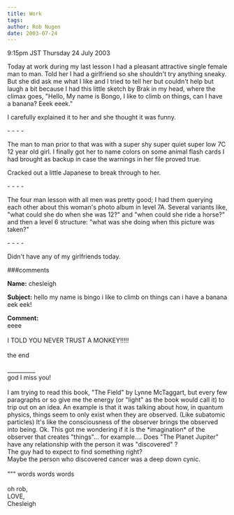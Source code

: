 ```yaml
---
title: Work
tags: 
author: Rob Nugen
date: 2003-07-24
---
```


<p class=date>9:15pm JST Thursday 24 July 2003</p>

<p>Today at work during my last lesson I had a pleasant attractive
single female man to man.  Told her I had a girlfriend so she
shouldn't try anything sneaky.  But she did ask me what I like and I
tried to tell her but couldn't help but laugh a bit because I had this
little sketch by Brak in my head, where the climax goes, "Hello, My
name is Bongo, I like to climb on things, can I have a banana?  Eeek
eeek."</p>

<p>I carefully explained it to her and she thought it was funny.</p>

<p>- - - -</p>

<p>The man to man prior to that was with a super shy super quiet super
low 7C 12 year old girl.  I finally got her to name colors on some
animal flash cards I had brought as backup in case the warnings in her
file proved true.</p>

<p>Cracked out a little Japanese to break through to her.</p>

<p>- - - -</p>

<p>The four man lesson with all men was pretty good; I had them
querying each other about this woman's photo album in level 7A.
Several variants like, "what could she do when she was 12?" and "when
could she ride a horse?" and then a level 6 structure: "what was she
doing when this picture was taken?"</p>

<p>- - - -</p>

<p>Didn't have any of my girlfriends today.</p>


###comments

<p><b>Name:</b> chesleigh

<p><b>Subject:</b> hello my name is bingo i like to climb on things can i have a banana eek eek!

<p><b>Comment:</b>
<br>eeee<br>
<br>
I TOLD YOU NEVER TRUST A MONKEY!!!!!<br>
<br>
the end<br>
<br>
__________<br>
god I miss you! <br>
<br>
I am trying to read this book, "The Field" by Lynne McTaggart, but every few paragraphs or so give me the energy (or "light" as the book would call it) to trip out on an idea. An example is that it was talking about how, in quantum physics, things seem to only exist when they are observed. (Like subatomic particles) It's like the consciousness of the observer brings the observed into being. Ok. This got me wondering if it is the *imagination* of the observer that creates "things"... for example.... Does "The Planet Jupiter" have any relationship with the person it was "discovered" ? <br>
The guy had to expect to find something right?<br>
Maybe the person who discovered cancer was a deep down cynic.<br>
<br>
""" words words words<br>
<br>
oh rob,<br>
LOVE,<br>
Chesleigh

